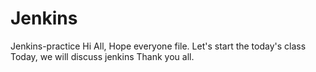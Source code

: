 # Jenkins
Jenkins-practice
Hi All, Hope everyone file.
Let's start the today's class
Today, we will discuss jenkins
Thank you all.
